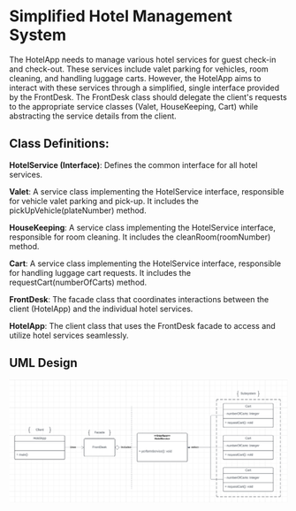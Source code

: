 # Simplified Hotel Management System

The HotelApp needs to manage various hotel services for guest check-in and check-out. These services include valet parking for vehicles, room cleaning, and handling luggage carts. However, the HotelApp aims to interact with these services through a simplified, single interface provided by the FrontDesk. The FrontDesk class should delegate the client's requests to the appropriate service classes (Valet, HouseKeeping, Cart) while abstracting the service details from the client.

## Class Definitions:
**HotelService (Interface)**: Defines the common interface for all hotel services.

**Valet**: A service class implementing the HotelService interface, responsible for vehicle valet parking and pick-up. It includes the pickUpVehicle(plateNumber) method.

**HouseKeeping**: A service class implementing the HotelService interface, responsible for room cleaning. It includes the cleanRoom(roomNumber) method.

**Cart**: A service class implementing the HotelService interface, responsible for handling luggage cart requests. It includes the requestCart(numberOfCarts) method.

**FrontDesk**: The facade class that coordinates interactions between the client (HotelApp) and the individual hotel services.

**HotelApp**: The client class that uses the FrontDesk facade to access and utilize hotel services seamlessly.

## UML Design
![img.png](resources/img.png)